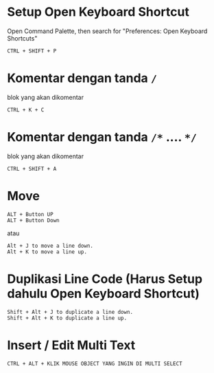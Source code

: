 # Setup Open Keyboard Shortcut
Open Command Palette, then search for "Preferences: Open Keyboard Shortcuts"
```
CTRL + SHIFT + P
```

# Komentar dengan tanda `/`
blok yang akan dikomentar
```
CTRL + K + C
```

# Komentar dengan tanda `/*` .... `*/`
blok yang akan dikomentar
```
CTRL + SHIFT + A
```

# Move 
```
ALT + Button UP
ALT + Button Down
```

atau
```
Alt + J to move a line down.
Alt + K to move a line up.
```

# Duplikasi Line Code (Harus Setup dahulu Open Keyboard Shortcut)
```
Shift + Alt + J to duplicate a line down.
Shift + Alt + K to duplicate a line up.
```

# Insert / Edit Multi Text
```
CTRL + ALT + KLIK MOUSE OBJECT YANG INGIN DI MULTI SELECT
```